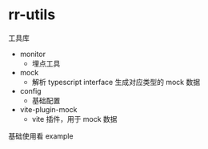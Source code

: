 # rr-utils

工具库

- monitor
  - 埋点工具
- mock
  - 解析 typescript interface 生成对应类型的 mock 数据
- config
  - 基础配置
- vite-plugin-mock
  - vite 插件，用于 mock 数据

基础使用看 example
